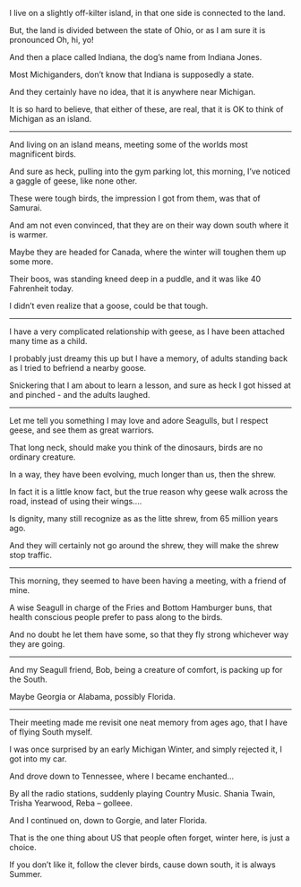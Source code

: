 I live on a slightly off-kilter island,
in that one side is connected to the land.

But, the land is divided between the state of Ohio,
or as I am sure it is pronounced Oh, hi, yo!

And then a place called Indiana,
the dog’s name from Indiana Jones.

Most Michiganders,
don’t know that Indiana is supposedly a state.

And they certainly have no idea,
that it is anywhere near Michigan.

It is so hard to believe, that either of these,
are real, that it is OK to think of Michigan as an island.

---

And living on an island means,
meeting some of the worlds most magnificent birds.

And sure as heck, pulling into the gym parking lot, this morning,
I’ve noticed a gaggle of geese, like none other.

These were tough birds, the impression I got from them,
was that of Samurai.

And am not even convinced,
that they are on their way down south where it is warmer.

Maybe they are headed for Canada,
where the winter will toughen them up some more.

Their boos, was standing kneed deep in a puddle,
and it was like 40 Fahrenheit today.

I didn’t even realize that a goose,
could be that tough.

---

I have a very complicated relationship with geese,
as I have been attached many time as a child.

I probably just dreamy this up but I have a memory,
of adults standing back as I tried to befriend a nearby goose.

Snickering that I am about to learn a lesson,
and sure as heck I got hissed at and pinched - and the adults laughed.

---

Let me tell you something I may love and adore Seagulls,
but I respect geese, and see them as great warriors.

That long neck, should make you think of the dinosaurs,
birds are no ordinary creature.

In a way, they have been evolving,
much longer than us, then the shrew.

In fact it is a little know fact,
but the true reason why geese walk across the road, instead of using their wings….

Is dignity, many still recognize as as the litte shrew,
from 65 million years ago.

And they will certainly not go around the shrew,
they will make the shrew stop traffic.

---

This morning, they seemed to have been having a meeting,
with a friend of mine.

A wise Seagull in charge of the Fries and Bottom Hamburger buns,
that health conscious people prefer to pass along to the birds.

And no doubt he let them have some,
so that they fly strong whichever way they are going.

---

And my Seagull friend, Bob, being a creature of comfort,
is packing up for the South.

Maybe Georgia or Alabama,
possibly Florida.

---

Their meeting made me revisit one neat memory from ages ago,
that I have of flying South myself.

I was once surprised by an early Michigan Winter,
and simply rejected it, I got into my car.

And drove down to Tennessee,
where I became enchanted…

By all the radio stations, suddenly playing Country Music.
Shania Twain, Trisha Yearwood, Reba – golleee.

And I continued on, down to Gorgie,
and later Florida.

That is the one thing about US that people often forget,
winter here, is just a choice.

If you don’t like it, follow the clever birds,
cause down south, it is always Summer.

